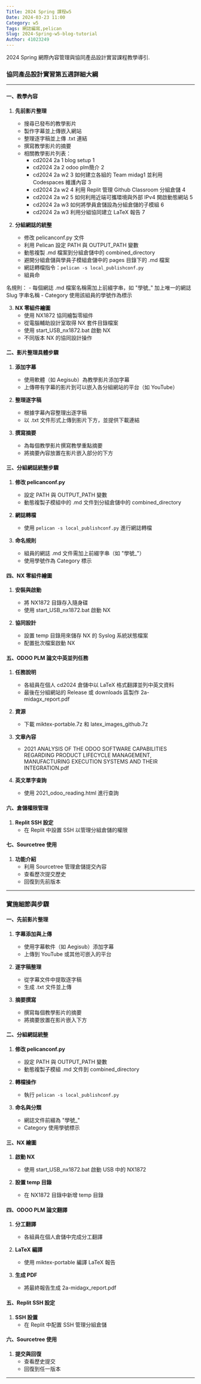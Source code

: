 ```yaml
---
Title: 2024 Spring 課程w5
Date: 2024-03-23 11:00
Category: w5
Tags: 網誌編寫,pelican
Slug: 2024-Spring-w5-blog-tutorial
Author: 41023249
---
```


2024 Spring 網際內容管理與協同產品設計實習課程教學導引.

<!-- PELICAN_END_SUMMARY -->
### 協同產品設計實習第五週詳細大綱

---

#### 一、教學內容

1. **先前影片整理**
   - 搜尋已發布的教學影片
   - 製作字幕並上傳嵌入網站
   - 整理逐字稿並上傳 .txt 連結
   - 撰寫教學影片的摘要
   - 相關教學影片列表：
     - cd2024 2a 1 blog setup 1
     - cd2024 2a 2 odoo plm簡介 2
     - cd2024 2a w2 3 如何建立各組的 Team midag1 並利用 Codespaces 維護內容 3
     - cd2024 2a w2 4 利用 Replit 管理 Github Classroom 分組倉儲 4
     - cd2024 2a w2 5 如何利用近端可攜環境與外部 IPv4 開啟動態網站 5
     - cd2024 2a w3 如何將學員倉儲設為分組倉儲的子模組 6
     - cd2024 2a w3 利用分組協同建立 LaTeX 報告 7

2. **分組網誌的統整**
   - 修改 pelicanconf.py 文件
   - 利用 Pelican 設定 PATH 與 OUTPUT_PATH 變數
   - 動態複製 .md 檔案到分組倉儲中的 combined_directory
   - 避開分組倉儲與學員子模組倉儲中的 pages 目錄下的 .md 檔案
   - 網誌轉檔指令：`pelican -s local_publishconf.py`
   - 組員命

名規則：
     - 每個網誌 .md 檔案名稱需加上前綴字串，如 "學號_" 加上唯一的網誌 Slug 字串名稱
     - Category 使用該組員的學號作為標示

3. **NX 零組件繪圖**
   - 使用 NX1872 協同繪製零組件
   - 從電腦輔助設計室取得 NX 套件目錄檔案
   - 使用 start_USB_nx1872.bat 啟動 NX
   - 不同版本 NX 的協同設計操作

#### 二、影片整理具體步驟

1. **添加字幕**
   - 使用軟體（如 Aegisub）為教學影片添加字幕
   - 上傳帶有字幕的影片到可以嵌入各分組網站的平台（如 YouTube）

2. **整理逐字稿**
   - 根據字幕內容整理出逐字稿
   - 以 .txt 文件形式上傳到影片下方，並提供下載連結

3. **撰寫摘要**
   - 為每個教學影片撰寫教學重點摘要
   - 將摘要內容放置在影片嵌入部分的下方

#### 三、分組網誌統整步驟

1. **修改 pelicanconf.py**
   - 設定 PATH 與 OUTPUT_PATH 變數
   - 動態複製子模組中的 .md 文件到分組倉儲中的 combined_directory

2. **網誌轉檔**
   - 使用 `pelican -s local_publishconf.py` 進行網誌轉檔

3. **命名規則**
   - 組員的網誌 .md 文件需加上前綴字串（如 "學號_"）
   - 使用學號作為 Category 標示

#### 四、NX 零組件繪圖

1. **安裝與啟動**
   - 將 NX1872 目錄存入隨身碟
   - 使用 start_USB_nx1872.bat 啟動 NX

2. **協同設計**
   - 設置 temp 目錄用來儲存 NX 的 Syslog 系統狀態檔案
   - 配置批次檔案啟動 NX

#### 五、ODOO PLM 論文中英並列任務

1. **任務說明**
   - 各組員在個人 cd2024 倉儲中以 LaTeX 格式翻譯並列中英文資料
   - 最後在分組網站的 Release 或 downloads 區製作 2a-midagx_report.pdf

2. **資源**
   - 下載 miktex-portable.7z 和 latex_images_github.7z

3. **文章內容**
   - 2021 ANALYSIS OF THE ODOO SOFTWARE CAPABILITIES REGARDING PRODUCT LIFECYCLE MANAGEMENT, MANUFACTURING EXECUTION SYSTEMS AND THEIR INTEGRATION.pdf

4. **英文單字查詢**
   - 使用 2021_odoo_reading.html 進行查詢

#### 六、倉儲權限管理

1. **Replit SSH 設定**
   - 在 Replit 中設置 SSH 以管理分組倉儲的權限

#### 七、Sourcetree 使用

1. **功能介紹**
   - 利用 Sourcetree 管理倉儲提交內容
   - 查看歷次提交歷史
   - 回復到先前版本

---

### 實施細節與步驟

#### 一、先前影片整理

1. **字幕添加與上傳**
   - 使用字幕軟件（如 Aegisub）添加字幕
   - 上傳到 YouTube 或其他可嵌入的平台

2. **逐字稿整理**
   - 從字幕文件中提取逐字稿
   - 生成 .txt 文件並上傳

3. **摘要撰寫**
   - 撰寫每個教學影片的摘要
   - 將摘要放置在影片嵌入下方

#### 二、分組網誌統整

1. **修改 pelicanconf.py**
   - 設定 PATH 與 OUTPUT_PATH 變數
   - 動態複製子模組 .md 文件到 combined_directory

2. **轉檔操作**
   - 執行 `pelican -s local_publishconf.py`

3. **命名與分類**
   - 網誌文件前綴為 "學號_"
   - Category 使用學號標示

#### 三、NX 繪圖

1. **啟動 NX**
   - 使用 start_USB_nx1872.bat 啟動 USB 中的 NX1872

2. **設置 temp 目錄**
   - 在 NX1872 目錄中新增 temp 目錄

#### 四、ODOO PLM 論文翻譯

1. **分工翻譯**
   - 各組員在個人倉儲中完成分工翻譯

2. **LaTeX 編譯**
   - 使用 miktex-portable 編譯 LaTeX 報告

3. **生成 PDF**
   - 將最終報告生成 2a-midagx_report.pdf

#### 五、Replit SSH 設定

1. **SSH 設置**
   - 在 Replit 中配置 SSH 管理分組倉儲

#### 六、Sourcetree 使用

1. **提交與回復**
   - 查看歷史提交
   - 回復到任一版本

---

